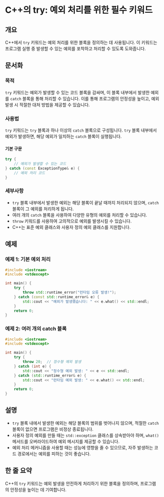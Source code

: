 <!--
Meta Description: # C++의 try: 예외 처리를 위한 필수 키워드 ## 개요 C++에서 `try` 키워드는 예외 처리를 위한 블록을 정의하는 데 사용됩니다. 이 키워드는 프로그램 실행 중 발생할 수 있는 예외를 포착하고 처리할 수 있도록 도와줍니다. ## 문서화 ### 목적 `try...
Meta Keywords: try, catch, std, 예외를, 키워드는
-->

# C++의 try: 예외 처리를 위한 필수 키워드

## 개요
C++에서 `try` 키워드는 예외 처리를 위한 블록을 정의하는 데 사용됩니다. 이 키워드는 프로그램 실행 중 발생할 수 있는 예외를 포착하고 처리할 수 있도록 도와줍니다.

## 문서화
### 목적
`try` 키워드는 예외가 발생할 수 있는 코드 블록을 감싸며, 이 블록 내부에서 발생한 예외를 `catch` 블록을 통해 처리할 수 있습니다. 이를 통해 프로그램의 안정성을 높이고, 예외 발생 시 적절한 대처 방법을 제공할 수 있습니다.

### 사용법
`try` 키워드는 `try` 블록과 하나 이상의 `catch` 블록으로 구성됩니다. `try` 블록 내부에서 예외가 발생하면, 해당 예외가 일치하는 `catch` 블록이 실행됩니다.

#### 기본 구문
```cpp
try {
    // 예외가 발생할 수 있는 코드
} catch (const ExceptionType& e) {
    // 예외 처리 코드
}
```

### 세부사항
- `try` 블록 내부에서 발생한 예외는 해당 블록이 끝날 때까지 처리되지 않으며, `catch` 블록이 그 예외를 처리하게 됩니다.
- 여러 개의 `catch` 블록을 사용하여 다양한 유형의 예외를 처리할 수 있습니다.
- `throw` 키워드를 사용하여 고의적으로 예외를 발생시킬 수 있습니다.
- C++는 표준 예외 클래스와 사용자 정의 예외 클래스를 지원합니다.

## 예제
### 예제 1: 기본 예외 처리
```cpp
#include <iostream>
#include <stdexcept>

int main() {
    try {
        throw std::runtime_error("런타임 오류 발생!");
    } catch (const std::runtime_error& e) {
        std::cout << "예외가 발생했습니다: " << e.what() << std::endl;
    }
    return 0;
}
```

### 예제 2: 여러 개의 catch 블록
```cpp
#include <iostream>
#include <stdexcept>

int main() {
    try {
        throw 20;  // 정수형 예외 발생
    } catch (int e) {
        std::cout << "정수형 예외 발생: " << e << std::endl;
    } catch (std::runtime_error& e) {
        std::cout << "런타임 예외 발생: " << e.what() << std::endl;
    }
    return 0;
}
```

## 설명
- `try` 블록 내에서 발생한 예외는 해당 블록의 범위를 벗어나지 않으며, 적절한 `catch` 블록이 없으면 프로그램은 비정상 종료됩니다.
- 사용자 정의 예외를 만들 때는 `std::exception` 클래스를 상속받아야 하며, `what()` 메서드를 오버라이드하여 예외 메시지를 제공할 수 있습니다.
- 예외 처리 메커니즘을 사용할 때는 성능에 영향을 줄 수 있으므로, 자주 발생하는 코드 경로에서는 예외를 피하는 것이 좋습니다.

## 한 줄 요약
C++의 `try` 키워드는 예외 발생을 안전하게 처리하기 위한 블록을 정의하며, 프로그램의 안정성을 높이는 데 기여합니다.